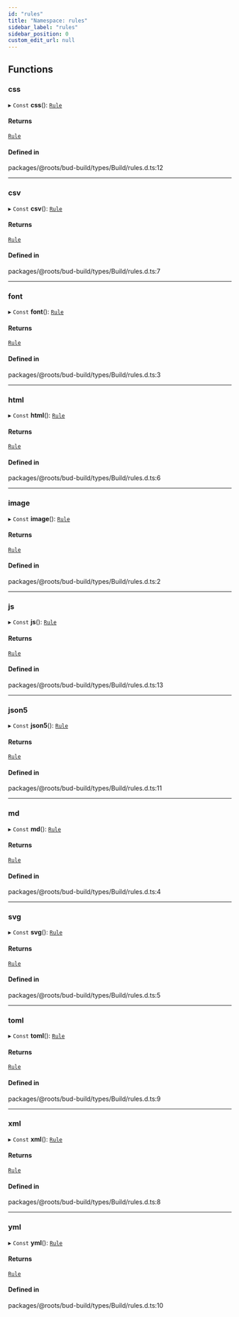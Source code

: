 ```yaml
---
id: "rules"
title: "Namespace: rules"
sidebar_label: "rules"
sidebar_position: 0
custom_edit_url: null
---
```


## Functions

### css

▸ `Const` **css**(): [`Rule`](../classes/rule.md)

#### Returns

[`Rule`](../classes/rule.md)

#### Defined in

packages/@roots/bud-build/types/Build/rules.d.ts:12

___

### csv

▸ `Const` **csv**(): [`Rule`](../classes/rule.md)

#### Returns

[`Rule`](../classes/rule.md)

#### Defined in

packages/@roots/bud-build/types/Build/rules.d.ts:7

___

### font

▸ `Const` **font**(): [`Rule`](../classes/rule.md)

#### Returns

[`Rule`](../classes/rule.md)

#### Defined in

packages/@roots/bud-build/types/Build/rules.d.ts:3

___

### html

▸ `Const` **html**(): [`Rule`](../classes/rule.md)

#### Returns

[`Rule`](../classes/rule.md)

#### Defined in

packages/@roots/bud-build/types/Build/rules.d.ts:6

___

### image

▸ `Const` **image**(): [`Rule`](../classes/rule.md)

#### Returns

[`Rule`](../classes/rule.md)

#### Defined in

packages/@roots/bud-build/types/Build/rules.d.ts:2

___

### js

▸ `Const` **js**(): [`Rule`](../classes/rule.md)

#### Returns

[`Rule`](../classes/rule.md)

#### Defined in

packages/@roots/bud-build/types/Build/rules.d.ts:13

___

### json5

▸ `Const` **json5**(): [`Rule`](../classes/rule.md)

#### Returns

[`Rule`](../classes/rule.md)

#### Defined in

packages/@roots/bud-build/types/Build/rules.d.ts:11

___

### md

▸ `Const` **md**(): [`Rule`](../classes/rule.md)

#### Returns

[`Rule`](../classes/rule.md)

#### Defined in

packages/@roots/bud-build/types/Build/rules.d.ts:4

___

### svg

▸ `Const` **svg**(): [`Rule`](../classes/rule.md)

#### Returns

[`Rule`](../classes/rule.md)

#### Defined in

packages/@roots/bud-build/types/Build/rules.d.ts:5

___

### toml

▸ `Const` **toml**(): [`Rule`](../classes/rule.md)

#### Returns

[`Rule`](../classes/rule.md)

#### Defined in

packages/@roots/bud-build/types/Build/rules.d.ts:9

___

### xml

▸ `Const` **xml**(): [`Rule`](../classes/rule.md)

#### Returns

[`Rule`](../classes/rule.md)

#### Defined in

packages/@roots/bud-build/types/Build/rules.d.ts:8

___

### yml

▸ `Const` **yml**(): [`Rule`](../classes/rule.md)

#### Returns

[`Rule`](../classes/rule.md)

#### Defined in

packages/@roots/bud-build/types/Build/rules.d.ts:10
